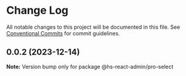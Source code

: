 # Change Log

All notable changes to this project will be documented in this file.
See [Conventional Commits](https://conventionalcommits.org) for commit guidelines.

## 0.0.2 (2023-12-14)

**Note:** Version bump only for package @hs-react-admin/pro-select
